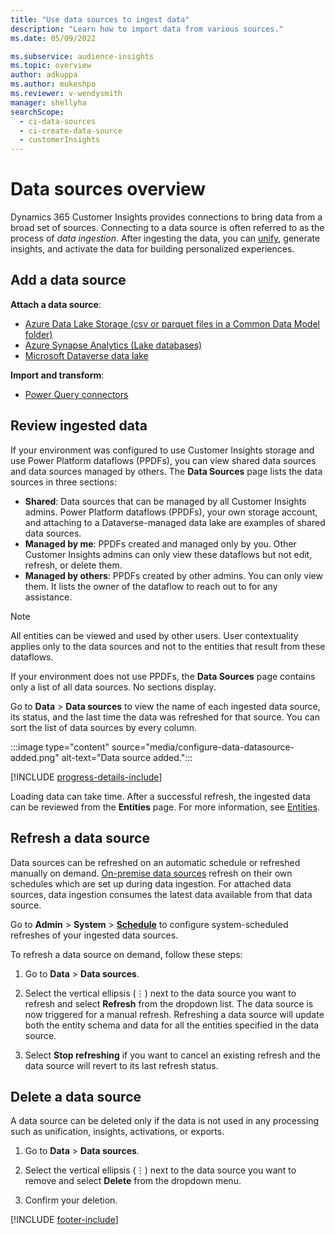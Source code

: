 ```yaml
---
title: "Use data sources to ingest data"
description: "Learn how to import data from various sources."
ms.date: 05/09/2022

ms.subservice: audience-insights
ms.topic: overview
author: adkuppa
ms.author: mukeshpo
ms.reviewer: v-wendysmith
manager: shellyha
searchScope: 
  - ci-data-sources
  - ci-create-data-source
  - customerInsights
---
```


# Data sources overview

Dynamics 365 Customer Insights provides connections to bring data from a broad set of sources. Connecting to a data source is often referred to as the process of *data ingestion*. After ingesting the data, you can [unify](data-unification.md), generate insights, and activate the data for building personalized experiences.

## Add a data source

**Attach a data source**:
- [Azure Data Lake Storage (csv or parquet files in a Common Data Model folder)](connect-common-data-model.md)
- [Azure Synapse Analytics (Lake databases)](connect-synapse.md)
- [Microsoft Dataverse data lake](connect-dataverse-managed-lake.md)

**Import and transform**:
- [Power Query connectors](connect-power-query.md) 

## Review ingested data

If your environment was configured to use Customer Insights storage and use Power Platform dataflows (PPDFs), you can view shared data sources and data sources managed by others. The **Data Sources** page lists the data sources in three sections:
- **Shared**: Data sources that can be managed by all Customer Insights admins. Power Platform dataflows (PPDFs),  your own storage account, and attaching to a Dataverse-managed data lake are examples of shared data sources.
- **Managed by me**: PPDFs created and managed only by you. Other Customer Insights admins can only view these dataflows but not edit, refresh, or delete them.
- **Managed by others**: PPDFs created by other admins. You can only view them. It lists the owner of the dataflow to reach out to for any assistance.
> [!NOTE]
> All entities can be viewed and used by other users. User contextuality applies only to the data sources and not to the entities that result from these dataflows.

If your environment does not use PPDFs, the **Data Sources** page contains only a list of all data sources. No sections display.

Go to **Data** > **Data sources** to view the name of each ingested data source, its status, and the last time the data was refreshed for that source. You can sort the list of data sources by every column.

:::image type="content" source="media/configure-data-datasource-added.png" alt-text="Data source added.":::

[!INCLUDE [progress-details-include](includes/progress-details-pane.md)]

Loading data can take time. After a successful refresh, the ingested data can be reviewed from the **Entities** page. For more information, see [Entities](entities.md).

## Refresh a data source

Data sources can be refreshed on an automatic schedule or refreshed manually on demand. [On-premise data sources](connect-power-query.md#add-data-from-on-premises-data-sources) refresh on their own schedules which are set up during data ingestion. For attached data sources, data ingestion consumes the latest data available from that data source.

Go to **Admin** > **System** > [**Schedule**](system.md#schedule-tab) to configure system-scheduled refreshes of your ingested data sources.

To refresh a data source on demand, follow these steps:

1. Go to **Data** > **Data sources**.

1. Select the vertical ellipsis (&vellip;) next to the data source you want to refresh and select **Refresh** from the dropdown list. The data source is now triggered for a manual refresh. Refreshing a data source will update both the entity schema and data for all the entities specified in the data source.

1. Select **Stop refreshing** if you want to cancel an existing refresh and the data source will revert to its last refresh status.

## Delete a data source

A data source can be deleted only if the data is not used in any processing such as unification, insights, activations, or exports.

1. Go to **Data** > **Data sources**.

2. Select the vertical ellipsis (&vellip;) next to the data source you want to remove and select **Delete** from the dropdown menu.

3. Confirm your deletion.


[!INCLUDE [footer-include](includes/footer-banner.md)]

